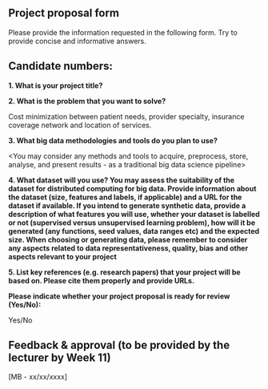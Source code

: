 ## Project proposal form

Please provide the information requested in the following form. Try to provide concise and informative answers.

## Candidate numbers:

**1. What is your project title?**



**2. What is the problem that you want to solve?**

Cost minimization between patient needs, provider specialty, insurance coverage network and location of services.

**3. What big data methodologies and tools do you plan to use?**

<You may consider any methods and tools to acquire, preprocess, store, analyse, and present results - as a traditional big data science pipeline>

**4. What dataset will you use? You may assess the suitability of the dataset for distributed computing for big data. Provide information about the dataset (size, features and labels, if applicable) and a URL for the dataset if available. If you intend to generate synthetic data, provide a description of what features you will use, whether your dataset is labelled or not (supervised versus unsupervised learning problem), how will it be generated (any functions, seed values, data ranges etc) and the expected size. When choosing or generating data, please remember to consider any aspects related to data representativeness, quality, bias and other aspects relevant to your project**

<list of real datasets>
<characteristics of synthetic datasets>

**5. List key references (e.g. research papers) that your project will be based on. Please cite them properly and provide URLs.**



**Please indicate whether your project proposal is ready for review (Yes/No):**

Yes/No

## Feedback & approval (to be provided by the lecturer by Week 11)

[MB - xx/xx/xxxx]
 
